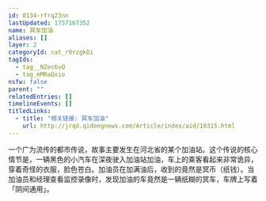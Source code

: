 ```yaml
---
id: 0134-rfrq23nn
lastUpdated: 1757167352
name: 冥车加油
aliases: []
layer: 2
categoryId: cat_r0rzgkOi
tagIds:
  - tag__NZec6vQ
  - tag_mMRaQxio
nsfw: false
parent: ""
relatedEntries: []
timelineEvents: []
titledLinks:
  - title: "相关链接: 冥车加油"
    url: http://jrqd.qidongnews.com/Article/index/aid/18315.html
---
```


一个广为流传的都市传说，故事主要发生在河北省的某个加油站。这个传说的核心情节是，一辆黑色的小汽车在深夜驶入加油站加油，车上的乘客看起来非常诡异，穿着奇怪的衣服，脸色苍白。加油员在加满油后，收到的竟然是冥币（纸钱）。当加油员和经理查看监控录像时，发现加油的车竟然是一辆纸糊的冥车，车牌上写着「阴间通用」。